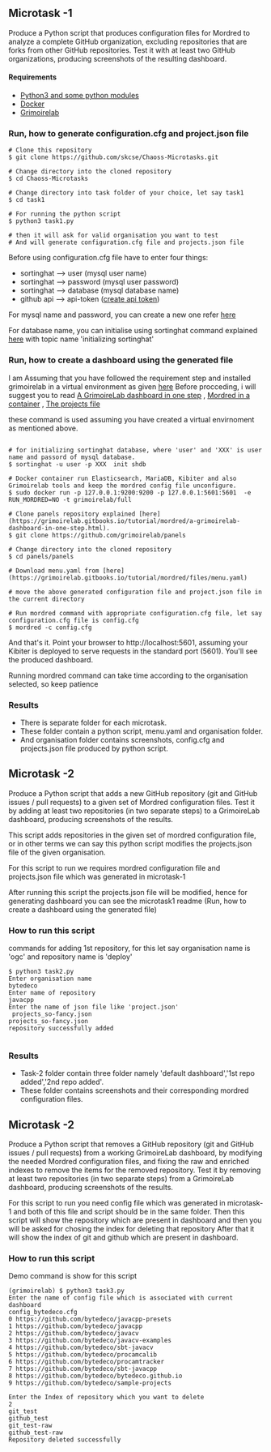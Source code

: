 

## Microtask -1
Produce a Python script that produces configuration files for Mordred to analyze a complete GitHub organization, excluding repositories that are forks from other GitHub repositories. Test it with at least two GitHub organizations, producing screenshots of the resulting dashboard.
#### Requirements
- [Python3 and some python modules](https://grimoirelab.gitbooks.io/tutorial/before-you-start/supporting-systems.html)
- [Docker](https://docs.docker.com/install/)
- [Grimoirelab](https://grimoirelab.gitbooks.io/tutorial/before-you-start/installing-grimoirelab.html) 

### Run, how to generate configuration.cfg and project.json file
```
# Clone this repository
$ git clone https://github.com/skcse/Chaoss-Microtasks.git

# Change directory into the cloned repository
$ cd Chaoss-Microtasks

# Change directory into task folder of your choice, let say task1
$ cd task1

# For running the python script 
$ python3 task1.py

# then it will ask for valid organisation you want to test
# And will generate configuration.cfg file and projects.json file
```

Before using configuration.cfg file have to enter four things:
- sortinghat --> user (mysql user name)
- sortinghat --> password (mysql user password)
- sortinghat --> database (mysql database name)
- github api --> api-token ([create api token](https://help.github.com/articles/authorizing-a-personal-access-token-for-use-with-a-saml-single-sign-on-organization/))

For mysql name and password, you can create a new one refer [here](https://dev.mysql.com/doc/refman/5.7/en/create-user.html)

For database name, you can initialise using sortinghat command explained [here](https://grimoirelab.gitbooks.io/tutorial/grimoireelk/a-dashboard-with-sortinghat.html) with topic name 'initializing sortinghat'
 
### Run, how to create a dashboard using the generated file

I am Assuming that you have followed the requirement step and installed grimoirelab in a virtual environment as given [here](https://grimoirelab.gitbooks.io/tutorial/before-you-start/installing-grimoirelab.html)
Before procceding, i will suggest you to read [A GrimoireLab dashboard in one step](https://grimoirelab.gitbooks.io/tutorial/mordred/a-grimoirelab-dashboard-in-one-step.html) , [Mordred in a container](https://grimoirelab.gitbooks.io/tutorial/mordred/mordred-in-a-container.html) , [The projects file](https://grimoirelab.gitbooks.io/tutorial/mordred/the-projects-file.html)

these command is used assuming you have created a virtual envirnoment as mentioned above.
```

# for initializing sortinghat database, where 'user' and 'XXX' is user name and passord of mysql database.
$ sortinghat -u user -p XXX  init shdb
 
# Docker container run Elasticsearch, MariaDB, Kibiter and also Grimoirelab tools and keep the mordred config file unconfigure.
$ sudo docker run -p 127.0.0.1:9200:9200 -p 127.0.0.1:5601:5601  -e RUN_MORDRED=NO -t grimoirelab/full

# Clone panels repository explained [here](https://grimoirelab.gitbooks.io/tutorial/mordred/a-grimoirelab-dashboard-in-one-step.html).
$ git clone https://github.com/grimoirelab/panels

# Change directory into the cloned repository
$ cd panels/panels

# Download menu.yaml from [here](https://grimoirelab.gitbooks.io/tutorial/mordred/files/menu.yaml)

# move the above generated configuration file and project.json file in the current directory

# Run mordred command with appropriate configuration.cfg file, let say configuration.cfg file is config.cfg
$ mordred -c config.cfg

```
And that's it. Point your browser to http://localhost:5601, assuming your Kibiter is deployed to serve requests in the standard port (5601). You'll see the produced dashboard.

Running mordred command can take time according to the organisation selected, so keep patience

### Results

- There is separate folder for each microtask.
- These folder contain a python script, menu.yaml and organisation folder.
- And organisation folder contains screenshots, config.cfg and projects.json file produced by python script.

## Microtask -2
Produce a Python script that adds a new GitHub repository (git and GitHub issues / pull requests) to a given set of Mordred configuration files. Test it by adding at least two repositories (in two separate steps) to a GrimoireLab dashboard, producing screenshots of the results.

This script adds repositories in the given set of mordred configuration file, or in other terms we can say this python script modifies the projects.json file of the given organisation.

For this script to run we requires mordred configuration file and projects.json file which was generated in microtask-1

After running this script the projects.json file will be modified, hence for generating dashboard you can see the microtask1 readme (Run, how to create a dashboard using the generated file)


### How to run this script
commands for adding 1st repository, for this let say organisation name is 'ogc' and repository name is 'deploy'
```
$ python3 task2.py
Enter organisation name
bytedeco
Enter name of repository
javacpp
Enter the name of json file like 'project.json'
 projects_so-fancy.json
projects_so-fancy.json
repository successfully added


```

### Results
- Task-2 folder contain three folder namely 'default dashboard','1st repo added','2nd repo added'.
- These folder contains screenshots and their corresponding mordred configuration files.

## Microtask -2
Produce a Python script that removes a GitHub repository (git and GitHub issues / pull requests) from a working GrimoireLab dashboard, by modifying the needed Mordred configuration files, and fixing the raw and enriched indexes to remove the items for the removed repository. Test it by removing at least two repositories (in two separate steps) from a GrimoireLab dashboard, producing screenshots of the results.

For this script to run you need config file which was generated in microtask-1 and both of this file and script should be in the same folder.
Then this script will show the repository which are present in dashboard and then you will be asked for chosing the index for deleting that repository
After that it will show the index of git and github which are present in dashboard. 
### How to run this script
Demo command is show for this script
```
(grimoirelab) $ python3 task3.py
Enter the name of config file which is associated with current dashboard
config_bytedeco.cfg
0 https://github.com/bytedeco/javacpp-presets
1 https://github.com/bytedeco/javacpp
2 https://github.com/bytedeco/javacv
3 https://github.com/bytedeco/javacv-examples
4 https://github.com/bytedeco/sbt-javacv
5 https://github.com/bytedeco/procamcalib
6 https://github.com/bytedeco/procamtracker
7 https://github.com/bytedeco/sbt-javacpp
8 https://github.com/bytedeco/bytedeco.github.io
9 https://github.com/bytedeco/sample-projects

Enter the Index of repository which you want to delete
2
git_test
github_test
git_test-raw
github_test-raw
Repository deleted successfully

```
